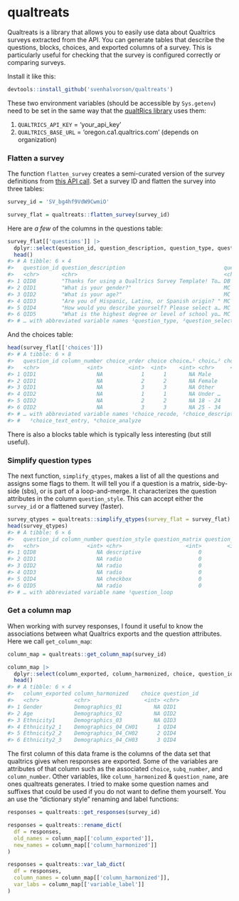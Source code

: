 
# qualtreats

Qualtreats is a library that allows you to easily use data about
Qualtrics surveys extracted from the API. You can generate tables that
describe the questions, blocks, choices, and exported columns of a
survey. This is particularly useful for checking that the survey is
configured correctly or comparing surveys.

Install it like this:

``` r
devtools::install_github('svenhalvorson/qualtreats')
```

These two environment variables (should be accessible by `Sys.getenv`)
need to be set in the same way that the [qualtRics
library](https://github.com/ropensci/qualtRics) uses them:

1.  `QUALTRICS_API_KEY` = ‘your_api_key’
2.  `QUALTRICS_BASE_URL` = ‘oregon.ca1.qualtrics.com’ (depends on
    organization)

### Flatten a survey

The function `flatten_survey` creates a semi-curated version of the
survey definitions from [this API
call](https://api.qualtrics.com/9d0928392673d-get-survey). Set a survey
ID and flatten the survey into three tables:

``` r
survey_id = 'SV_bg4hf9VdW9CwmiO'

survey_flat = qualtreats::flatten_survey(survey_id)
```

Here are *a few* of the columns in the questions table:

``` r
survey_flat[['questions']] |> 
  dplyr::select(question_id, question_description, question_type, question_selector) |>
  head()
#> # A tibble: 6 × 4
#>   question_id question_description                               quest…¹ quest…²
#>   <chr>       <chr>                                              <chr>   <chr>  
#> 1 QID8        "Thanks for using a Qualtrics Survey Template! To… DB      TB     
#> 2 QID1        "What is your gender?"                             MC      SAVR   
#> 3 QID2        "What is your age?"                                MC      SAVR   
#> 4 QID3        "Are you of Hispanic, Latino, or Spanish origin? " MC      SAVR   
#> 5 QID4        "How would you describe yourself? Please select a… MC      MAVR   
#> 6 QID5        "What is the highest degree or level of school yo… MC      SAVR   
#> # … with abbreviated variable names ¹​question_type, ²​question_selector
```

And the choices table:

``` r
head(survey_flat[['choices']])
#> # A tibble: 6 × 8
#>   question_id column_number choice_order choice choice…¹ choic…² choic…³ choic…⁴
#>   <chr>               <int>        <int>  <int>    <int> <chr>     <int>   <int>
#> 1 QID1                   NA            1      1       NA Male          0       1
#> 2 QID1                   NA            2      2       NA Female        0       1
#> 3 QID1                   NA            3      3       NA Other         0       1
#> 4 QID2                   NA            1      1       NA Under …       0       1
#> 5 QID2                   NA            2      2       NA 18 - 24       0       1
#> 6 QID2                   NA            3      3       NA 25 - 34       0       1
#> # … with abbreviated variable names ¹​choice_recode, ²​choice_description,
#> #   ³​choice_text_entry, ⁴​choice_analyze
```

There is also a blocks table which is typically less interesting (but
still useful).

### Simplify question types

The next function, `simplify_qtypes`, makes a list of all the questions
and assigns some flags to them. It will tell you if a question is a
matrix, side-by-side (sbs), or is part of a loop-and-merge. It
characterizes the question attributes in the column `question_style`.
This can accept either the `survey_id` or a flattened survey (faster).

``` r
survey_qtypes = qualtreats::simplify_qtypes(survey_flat = survey_flat)
head(survey_qtypes)
#> # A tibble: 6 × 6
#>   question_id column_number question_style question_matrix question_sbs questi…¹
#>   <chr>               <int> <chr>                    <int>        <int>    <int>
#> 1 QID8                   NA descriptive                  0            0        0
#> 2 QID1                   NA radio                        0            0        0
#> 3 QID2                   NA radio                        0            0        0
#> 4 QID3                   NA radio                        0            0        0
#> 5 QID4                   NA checkbox                     0            0        0
#> 6 QID5                   NA radio                        0            0        0
#> # … with abbreviated variable name ¹​question_loop
```

### Get a column map

When working with survey responses, I found it useful to know the
associations between what Qualtrics exports and the question attributes.
Here we call `get_column_map`:

``` r
column_map = qualtreats::get_column_map(survey_id)

column_map |>
  dplyr::select(column_exported, column_harmonized, choice, question_id) |>
  head()
#> # A tibble: 6 × 4
#>   column_exported column_harmonized    choice question_id
#>   <chr>           <chr>                 <int> <chr>      
#> 1 Gender          Demographics_01          NA QID1       
#> 2 Age             Demographics_02          NA QID2       
#> 3 Ethnicity1      Demographics_03          NA QID3       
#> 4 Ethnicity2_1    Demographics_04_CH01      1 QID4       
#> 5 Ethnicity2_2    Demographics_04_CH02      2 QID4       
#> 6 Ethnicity2_3    Demographics_04_CH03      3 QID4
```

The first column of this data frame is the columns of the data set that
qualtrics gives when responses are exported. Some of the variables are
attributes of that column such as the associated `choice`,
`subq_number`, and `column_number`. Other variables, like
`column_harmonized` & `question_name`, are ones qualtreats generates. I
tried to make some question names and suffixes that could be used if you
do not want to define them yourself. You an use the “dictionary style”
renaming and label functions:

``` r
responses = qualtreats::get_responses(survey_id)

responses = qualtreats::rename_dict(
  df = responses,
  old_names = column_map[['column_exported']],
  new_names = column_map[['column_harmonized']]
)

responses = qualtreats::var_lab_dict(
  df = responses,
  column_names = column_map[['column_harmonized']],
  var_labs = column_map[['variable_label']]
)
```

